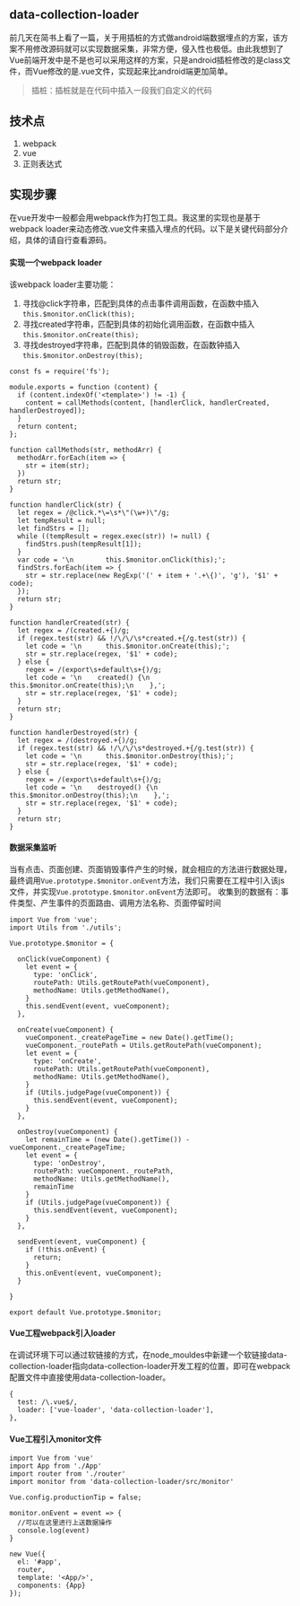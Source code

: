 ## data-collection-loader

前几天在简书上看了一篇，关于用插桩的方式做android端数据埋点的方案，该方案不用修改源码就可以实现数据采集，非常方便，侵入性也极低。由此我想到了Vue前端开发中是不是也可以采用这样的方案，只是android插桩修改的是class文件，而Vue修改的是.vue文件，实现起来比android端更加简单。

> 插桩：插桩就是在代码中插入一段我们自定义的代码

## 技术点

1. webpack
2. vue
3. 正则表达式

## 实现步骤

在vue开发中一般都会用webpack作为打包工具。我这里的实现也是基于webpack loader来动态修改.vue文件来插入埋点的代码。以下是关键代码部分介绍，具体的请自行查看源码。

#### 实现一个webpack loader

该webpack loader主要功能：
1. 寻找@click字符串，匹配到具体的点击事件调用函数，在函数中插入`this.$monitor.onClick(this);`
2. 寻找created字符串，匹配到具体的初始化调用函数，在函数中插入`this.$monitor.onCreate(this);`
3. 寻找destroyed字符串，匹配到具体的销毁函数，在函数钟插入`this.$monitor.onDestroy(this);`


```
const fs = require('fs');

module.exports = function (content) {
  if (content.indexOf('<template>') != -1) {
    content = callMethods(content, [handlerClick, handlerCreated, handlerDestroyed]);
  }
  return content;
};

function callMethods(str, methodArr) {
  methodArr.forEach(item => {
    str = item(str);
  })
  return str;
}

function handlerClick(str) {
  let regex = /@click.*\=\s*\"(\w+)\"/g;
  let tempResult = null;
  let findStrs = [];
  while ((tempResult = regex.exec(str)) != null) {
    findStrs.push(tempResult[1]);
  }
  var code = '\n        this.$monitor.onClick(this);';
  findStrs.forEach(item => {
    str = str.replace(new RegExp('(' + item + '.+\{)', 'g'), '$1' + code);
  });
  return str;
}

function handlerCreated(str) {
  let regex = /(created.+{)/g;
  if (regex.test(str) && !/\/\/\s*created.+{/g.test(str)) {
    let code = '\n      this.$monitor.onCreate(this);';
    str = str.replace(regex, '$1' + code);
  } else {
    regex = /(export\s+default\s+{)/g;
    let code = '\n    created() {\n      this.$monitor.onCreate(this);\n    },';
    str = str.replace(regex, '$1' + code);
  }
  return str;
}

function handlerDestroyed(str) {
  let regex = /(destroyed.+{)/g;
  if (regex.test(str) && !/\/\/\s*destroyed.+{/g.test(str)) {
    let code = '\n      this.$monitor.onDestroy(this);';
    str = str.replace(regex, '$1' + code);
  } else {
    regex = /(export\s+default\s+{)/g;
    let code = '\n    destroyed() {\n      this.$monitor.onDestroy(this);\n    },';
    str = str.replace(regex, '$1' + code);
  }
  return str;
}
```

#### 数据采集监听

当有点击、页面创建、页面销毁事件产生的时候，就会相应的方法进行数据处理，最终调用`Vue.prototype.$monitor.onEvent`方法，我们只需要在工程中引入该js文件，并实现`Vue.prototype.$monitor.onEvent`方法即可。
收集到的数据有：事件类型、产生事件的页面路由、调用方法名称、页面停留时间


```
import Vue from 'vue';
import Utils from './utils';

Vue.prototype.$monitor = {

  onClick(vueComponent) {
    let event = {
      type: 'onClick',
      routePath: Utils.getRoutePath(vueComponent),
      methodName: Utils.getMethodName(),
    }
    this.sendEvent(event, vueComponent);
  },

  onCreate(vueComponent) {
    vueComponent._createPageTime = new Date().getTime();
    vueComponent._routePath = Utils.getRoutePath(vueComponent);
    let event = {
      type: 'onCreate',
      routePath: Utils.getRoutePath(vueComponent),
      methodName: Utils.getMethodName(),
    }
    if (Utils.judgePage(vueComponent)) {
      this.sendEvent(event, vueComponent);
    }
  },

  onDestroy(vueComponent) {
    let remainTime = (new Date().getTime()) - vueComponent._createPageTime;
    let event = {
      type: 'onDestroy',
      routePath: vueComponent._routePath,
      methodName: Utils.getMethodName(),
      remainTime
    }
    if (Utils.judgePage(vueComponent)) {
      this.sendEvent(event, vueComponent);
    }
  },

  sendEvent(event, vueComponent) {
    if (!this.onEvent) {
      return;
    }
    this.onEvent(event, vueComponent);
  }

}

export default Vue.prototype.$monitor;
```

#### Vue工程webpack引入loader

在调试环境下可以通过软链接的方式，在node_mouldes中新建一个软链接data-collection-loader指向data-collection-loader开发工程的位置，即可在webpack配置文件中直接使用data-collection-loader。

```
{
  test: /\.vue$/,
  loader: ['vue-loader', 'data-collection-loader'],
},

```

#### Vue工程引入monitor文件

```
import Vue from 'vue'
import App from './App'
import router from './router'
import monitor from 'data-collection-loader/src/monitor'

Vue.config.productionTip = false;

monitor.onEvent = event => {
  //可以在这里进行上送数据操作
  console.log(event)
}

new Vue({
  el: '#app',
  router,
  template: '<App/>',
  components: {App}
});

```

